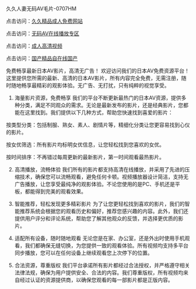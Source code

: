 久久人妻无码AⅤ毛片-0707HM

点击访问：<a href="https://fdhf-454.pages.dev/">久久精品成人免费网站</a>

点击访问：<a href="https://gfd-5xg.pages.dev/">无码AV在线播放专区</a>

点击访问：<a href="https://tfda.pages.dev/">成人高清视频</a>

点击访问：<a href="https://gda-c7m.pages.dev/">国产精品自在线国产</a>

免费畅享最新日本AV影片，高清无广告！
欢迎访问我们的日本AV免费资源平台！这里提供您所需的最新、高清的日本AV影片，所有内容完全免费，无需注册，随时随地畅享最精彩的观影体验。无广告、无打扰，只有纯粹的视觉享受。

1. 海量影片资源，免费畅享
我们的平台不断更新最热门的日本AV资源，提供多种分类，满足不同观众的需求。无论是最新发布的影片，还是经典影片，您都能在这里找到。我们提供以下几种方式，帮助您快速找到喜爱的影片：

按类型分类：包括制服、熟女、素人、剧情片等，精细化分类让您更容易找到心仪的影片。

按女优筛选：所有影片均标明女优信息，让您轻松找到您喜欢的女优。

按时间排序：不再错过每周更新的最新影片，第一时间观看最热影片。

2. 高清播放，流畅体验
我们所有的影片都支持高清在线播放，并采用了先进的压缩技术，确保您可以流畅观看，避免任何卡顿。视频播放器设计简洁，支持无广告播放，让您享受最纯净的观影体验。不论您使用的是PC、手机还是平板，都能得到完美的观看效果。

3. 智能推荐，轻松发现更多精彩影片
为了让您更轻松找到喜欢的影片，我们的智能推荐系统会根据您的观看历史和偏好，推荐您感兴趣的内容。此外，我们还提供用户评分和评论系统，帮助您了解其他观众的反馈，并选择更优质的影片。

4. 适配所有设备，随时随地观看
无论您是在家、办公室，还是外出时使用手机观看，我们都确保无缝切换，为您提供一致的观看体验。所有视频均支持多平台同步播放，您可以在任何设备上继续观看您上次停下的位置。

5. 合法资源，尊重版权
我们平台承诺所有影片都经过合法授权，并严格遵守相关法律法规，确保为用户提供安全、合法的内容。我们尊重版权，所有视频均来自经过认证的资源提供商，以确保您观看的每一部影片都是正版内容。





<span style="display:none;">[Canonical link](）</span>
